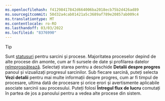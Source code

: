 ```yaml
---
ms.openlocfilehash: f41298417842d664006ba2018ecb75b2d426ad89
ms.sourcegitcommit: 50d32a4cab01421a5c3689af789e20857ab009c4
ms.translationtype: MT
ms.contentlocale: ro-RO
ms.lasthandoff: 03/03/2022
ms.locfileid: "8376990"
---
```

> [!TIP] 
> Sunt [statusuri](../audience-insights/system.md#status-definitions) pentru sarcini și procese. Majoritatea proceselor depind de alte procese din amonte, cum ar fi sursele de date și profilarea datelor [reîmprospătează](../audience-insights/system.md#refresh-processes). Selectați starea pentru a deschide **Detalii despre progres** panoul și vizualizați progresul sarcinilor. Sub fiecare sarcină, puteți selecta **Vezi detalii** pentru mai multe informații despre progres, cum ar fi timpul de procesare, ultima dată de procesare și orice erori și avertismente aplicabile asociate sarcinii sau procesului. Puteți folosi **Întregul flux de lucru** comutați în partea de jos a panoului pentru a vedea alte procese din sistem.